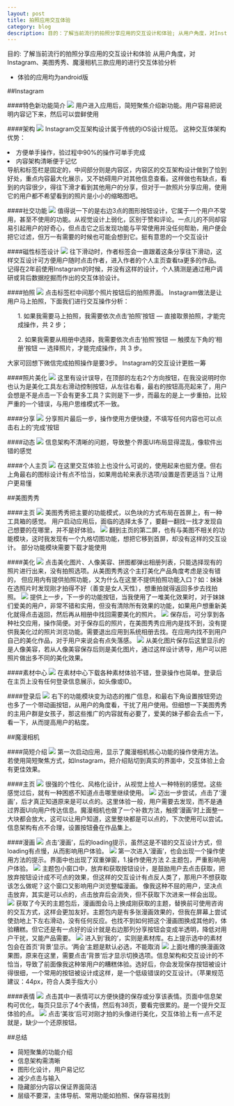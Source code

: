 ```yaml
---
layout: post
title: 拍照应用交互体验
category: blog
description: 目的：了解当前流行的拍照分享应用的交互设计和体验; 从用户角度，对Instagram、美图秀秀、魔漫相机三款应用的进行交互体验分析
---
```


目的: 了解当前流行的拍照分享应用的交互设计和体验
从用户角度，对Instagram、美图秀秀、魔漫相机三款应用的进行交互体验分析

<ul>
<li>体验的应用均为android版</li>
</ul>

##Instagram

####特色新功能简介
<img src="/images/blog/拍照应用/图片1.png">
用户进入应用后，简短聚焦介绍新功能。用户容易把说明内容记下来，然后可以尝鲜使用

####架构
<img src="/images/blog/拍照应用/图片2.png">
Instagram交互架构设计属于传统的iOS设计规范。
这种交互体架构优势：
<li>方便单手操作，验过程中90%的操作可单手完成</li>
<li>内容架构清晰便于记忆</li>
导航和标签栏是固定的，中间部分则是内容区，内容区的交互架构设计做到了恰到好处，重点内容最大化展示，又不妨碍用户对其他信息查看。这样做也有缺点，看到的内容很少，得往下滑才看到其他用户的分享，但对于一款照片分享应用，使用它的用户都不希望看到的照片是小小的缩略图吧。

####社交功能
<img src="/images/blog/拍照应用/图片3.png">
值得说一下的是右边3点的图形按钮设计，它属于一个用户不常用，甚至不使用的功能。从视觉设计上弱化，区别于赞和评论。一点儿的不同却容易引起用户的好奇心，但点击它之后发现功能与平常使用并没任何帮助，用户便会把它过滤，但万一有需要的时候也可能会想到它。挺有意思的一个交互设计

####磁性标签设计
<img src="/images/blog/拍照应用/图片4.png">
往下滑动时，作者标签会一直跟着这条分享往下滑动，这样交互设计可方便用户随时点击作者，进入作者的个人主页查看ta更多的作品。
记得在2年前使用Instagram的时候，并没有这样的设计，个人猜测是通过用户调研或背后数据挖掘而作出的交互体验设计。

####拍照
<img src="/images/blog/拍照应用/图片5.png">
点击标签栏中间那个照片按钮后的拍照界面。
Instagram做法是让用户马上拍照，下面我们进行交互操作分析：
<ul>1. 如果我需要马上拍照，我需要依次点击‘拍照’按钮 — 直接取景拍照，才能完成操作，共 2 步；</ul>
<ul>2. 如果我需要从相册中选择，我需要依次点击‘拍照’按钮 — 触摸左下角的‘相册’按钮 — 选择照片，才能完成操作，共 3 步。</ul>
大家可回想下微信完成拍照操作是要3步。
Instagram的交互设计更胜一筹

####照片美化
<img src="/images/blog/拍照应用/图片6.png">
这里有设计误导，在顶部的左右2个方向按钮，在我没说明时你也认为是美化工具左右滑动控制按钮，从左往右看，最右的按钮高亮起来了，用户会想是不是点击一下会有更多工具？实则是下一步，而最左的是上一步重拍，比较严重的一个错误，与用户思维模式不一致。

####分享
<img src="/images/blog/拍照应用/图片7.png">
分享照片最后一步，操作使用方便快捷，不填写任何内容也可以点击右上的‘完成’按钮

####动态
<img src="/images/blog/拍照应用/图片8.png">
信息架构不清晰的问题，导致整个界面UI布局显得混乱，像软件出错的感觉

####个人主页
<img src="/images/blog/拍照应用/图片9.png">
在这里交互体验上也没什么可说的，使用起来也挺方便。但右上角最右的图标设计有点不恰当，如果用齿轮来表示选项/设置是否更适当？让用户更易懂

##美图秀秀

####主页
<img src="/images/blog/拍照应用/图片10.png">
美图秀秀把主要的功能模式，以色块的方式布局在首屏上，有一种工具箱的感觉。
用户启动应用后，面临的选择太多了，要翻一翻找一找才发现自己想要的在哪里，并不是好体验。
<img src="/images/blog/拍照应用/图片10-1.png">
翻到主页的第二屏，也有与美图不相关的功能模块，这时我发现有一个九格切图功能，想把它移到首屏，却没有这样的交互设计。
部分功能模块需要下载才能使用

####美化
<img src="/images/blog/拍照应用/图片11.png">
点击美化图片、人像美容、拼图都弹出相册列表，只能选择现有的照片进行出来，没有拍照选项。从美图秀秀这个主打美化产品角度考虑是没有错的，
但应用内有提供拍照功能，又为什么在这里不提供拍照功能入口？如：妹妹在选照片时发现刚才拍得不好（善变是女人天性），想重拍就得返回多步去找拍照。
<img src="/images/blog/拍照应用/图片12.png">
提供上一步，下一步的功能按钮，当我使用了一堆美化效果时，对于妹妹们爱美的用户，非常不错和实用，但没有清除所有效果的功能，如果用户想重新美化就得点击返回，然后再从相册中找回需要美化的照片。
<img src="/images/blog/拍照应用/图片13.png">
保存后，可分享到各种社交应用，操作简便。对于保存后的照片，在美图秀秀应用内是找不到，没有提供我美化过的照片浏览功能。需要退出应用到系统相册去找。在应用内找不到用户自己的美化作品，对于用户来说会有点失落感。
<img src="/images/blog/拍照应用/图片14.png">
从美化图片保存后这里显示的是人像美容，若从人像美容保存后则是美化图片，通过这样设计诱导，用户可以把照片做出多不同的美化效果。

####素材中心
<img src="/images/blog/拍照应用/图片15.png">
在素材中心下载各种素材体验不错，登录操作也简单。登录后在主页上没有任何登录信息展示，如头像或ID。

####登录后
<img src="/images/blog/拍照应用/图片16.png">
右下的功能模块变为动态的推广信息，和最右下角设置按钮旁边也多了一个带动画按钮，从用户的角度看，干扰了用户使用。但细想一下美图秀秀的主用户群是女孩子，那这些推广的内容就有必要了，爱美的妹子都会去点一下，看一下，从而提高用户的粘度。

##魔漫相机

####简短介绍
<img src="/images/blog/拍照应用/图片17.png">
第一次启动应用，显示了魔漫相机核心功能的操作使用方法。若使用简短聚焦方式，如Instagram，把介绍贴切到真实的界面中，交互体验上会有更佳效果。

####主页
<img src="/images/blog/拍照应用/图片18.png">
很强的个性化、风格化设计，从视觉上给人一种特别的感觉。这些感觉过后，就有一种困惑不知道点击哪里继续使用。
<img src="/images/blog/拍照应用/图片19.png">
迈出一步尝试，点击了‘漫画’，后才真正知道原来是可以点的。这里体验一般，用户需要去发现，而不是通过界面UI向用户传达信息。魔漫相机也做了一个补救方法，触摸‘漫画’时上面整一大块都会放大，这可以让用户知道，这里整块都是可以点的，下次使用可以尝试。信息架构有点不合理，设置按钮叠在作品集上。

####漫画
<img src="/images/blog/拍照应用/图片20.png">
点击‘漫画’，后的loading提示，虽然这是不错的交互设计方式，但loading有点慢，从而影响用户体验。
<img src="/images/blog/拍照应用/图片21.png">
第一次进入‘漫画’，也会出现一个操作使用方法的提示。界面中也出现了双重弹窗，1.操作使用方法 2.主题包，严重影响用户体验。
<img src="/images/blog/拍照应用/图片22.png">
主题包小窗口中，放弃和获取按钮设计，是鼓励用户去点击获取，把放弃按钮设计成不可点的效果，但这样的交互设计有点反人类了，那用户不想获取该怎么做呢？这个窗口又影响用户浏览整幅漫画。
像我这种不屈的用户，坚决点击放弃，其实是可以点的，点击放弃后会消失，但不获取下次进来一样会出现。
<img src="/images/blog/拍照应用/图片23.png">
获取了今天的主题包后，漫画图会马上换成刚获取的主题，替换前可使用咨询的交互方式，这样会更加友好。主题包内是有多张漫画效果的，但我在屏幕上尝试使劲地上下左右滑动，没有任何反应。也找不到如何把这个漫画图换成其他的，体验糟糕。但它还是有一点好的设计就是右边那列分享按钮会变成半透明，降低对用户干扰，又能产品需要。
<img src="/images/blog/拍照应用/图片24.png">
进入到‘我的’，实则是素材库。右上提示选中的素材包会在首页‘背景’显示。‘两会’主题是默认必选，不能取消
<img src="/images/blog/拍照应用/图片25.png">
上面吐槽的换漫画效果图，原来在这里，需要点击‘背景’后才显示切换选项。信息架构和交互设计的不恰当，导致了前面像我这种笨用户的糟糕体验。选好后，你会发现保存按钮被设计得很细，一个常用的按钮被设计成这样，是一个低级错误的交互设计。（苹果规范建议：44px，符合人类手指大小）

####表情
<img src="/images/blog/拍照应用/图片26.png">
点击其中一表情可以方便快捷的保存或分享该表情。页面中信息架构可优化，每页只显示了4个表情，然后有38页，要看完很累的。是一个提升交互体验的点。
<img src="/images/blog/拍照应用/图片27.png">
点击‘美妆’后可对刚才拍的头像进行美化，交互体验上有一点不足就是，缺少一个还原按钮。

##总结
<ul>
	<li>简短聚集的功能介绍</li>
	<li>信息架构需清晰</li>
	<li>图形化设计，用户易记忆</li>
	<li>减少点击与输入</li>
	<li>隐藏部分内容以保证界面简洁</li>
	<li>层级不要深，主体导航、常用功能如拍照、保存容易找到</li>
</ul>




